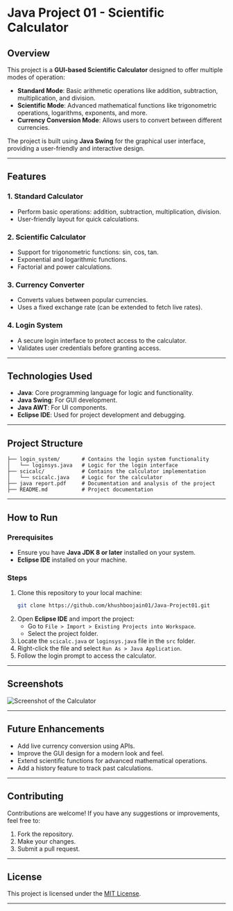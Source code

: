 # Java Project 01 - Scientific Calculator

## Overview
This project is a **GUI-based Scientific Calculator** designed to offer multiple modes of operation:
- **Standard Mode**: Basic arithmetic operations like addition, subtraction, multiplication, and division.
- **Scientific Mode**: Advanced mathematical functions like trigonometric operations, logarithms, exponents, and more.
- **Currency Conversion Mode**: Allows users to convert between different currencies.

The project is built using **Java Swing** for the graphical user interface, providing a user-friendly and interactive design.

---

## Features
### 1. **Standard Calculator**
- Perform basic operations: addition, subtraction, multiplication, division.
- User-friendly layout for quick calculations.

### 2. **Scientific Calculator**
- Support for trigonometric functions: sin, cos, tan.
- Exponential and logarithmic functions.
- Factorial and power calculations.

### 3. **Currency Converter**
- Converts values between popular currencies.
- Uses a fixed exchange rate (can be extended to fetch live rates).

### 4. **Login System**
- A secure login interface to protect access to the calculator.
- Validates user credentials before granting access.

---

## Technologies Used
- **Java**: Core programming language for logic and functionality.
- **Java Swing**: For GUI development.
- **Java AWT**: For UI components.
- **Eclipse IDE**: Used for project development and debugging.

---

## Project Structure
```
├── login_system/       # Contains the login system functionality
│   └── loginsys.java   # Logic for the login interface
├── scicalc/            # Contains the calculator implementation
│   └── scicalc.java    # Logic for the calculator
├── java report.pdf     # Documentation and analysis of the project
├── README.md           # Project documentation
```

---

## How to Run
### Prerequisites
- Ensure you have **Java JDK 8 or later** installed on your system.
- **Eclipse IDE** installed on your machine.

### Steps
1. Clone this repository to your local machine:
   ```bash
   git clone https://github.com/khushboojain01/Java-Project01.git
   ```
2. Open **Eclipse IDE** and import the project:
   - Go to `File > Import > Existing Projects into Workspace`.
   - Select the project folder.
3. Locate the `scicalc.java` or `loginsys.java` file in the `src` folder.
4. Right-click the file and select `Run As > Java Application`.
5. Follow the login prompt to access the calculator.

---

## Screenshots
![Screenshot of the Calculator](Frame1.png)


---

## Future Enhancements
- Add live currency conversion using APIs.
- Improve the GUI design for a modern look and feel.
- Extend scientific functions for advanced mathematical operations.
- Add a history feature to track past calculations.

---

## Contributing
Contributions are welcome! If you have any suggestions or improvements, feel free to:
1. Fork the repository.
2. Make your changes.
3. Submit a pull request.

---

## License
This project is licensed under the [MIT License](LICENSE).

---
